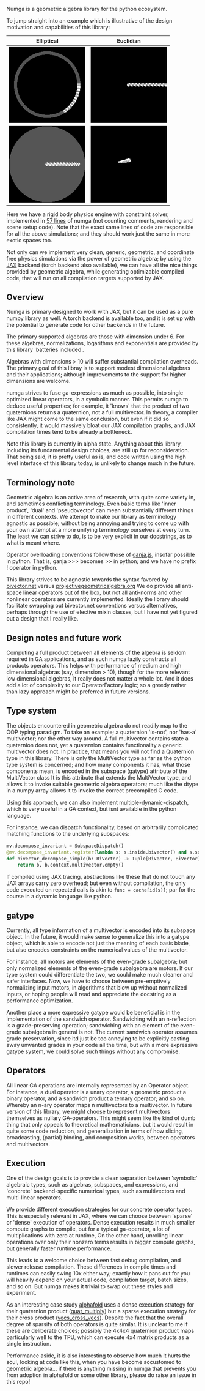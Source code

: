 Numga is a geometric algebra library for the python ecosystem.

To jump straight into an example which is illustrative of the design motivation and capabilities of this library:

|                                       Elliptical                                       |                                    Euclidian                                           |
:--------------------------------------------------------------------------------------:|:--------------------------------------------------------------------------------------:
 <img src="./numga/examples/physics/animation_200.gif" width="200" height="200"/> | <img src="./numga/examples/physics/animation_201.gif" width="200" height="200"/> 
 <img src="./numga/examples/physics/animation_300.gif" width="200" height="200"/> | <img src="./numga/examples/physics/animation_301.gif" width="200" height="200"/> 

Here we have a rigid body physics engine with constraint solver, implemented in [57 lines](./numga/examples/physics/core.py) of numga (not counting comments, rendering and scene setup code).
Note that the exact same lines of code are responsible for all the above simulations; and they should work just the same in more exotic spaces too.

Not only can we implement very clean, generic, geometric, and coordinate free physics simulations via the power of geometric algebra;
by using the [JAX](https://github.com/google/jax) backend (torch backend also available), we can have all the nice things provided by geometric algebra, while generating optimizable compiled code, that will run on all compilation targets supported by JAX.


Overview
--------
Numga is primary designed to work with JAX, but it can be used as a pure numpy library as well. 
A torch backend is available too, and it is set up with the potential to generate code for other backends in the future.

The primary supported algebras are those with dimension under 6.
For these algebras, normalizations, logarithms and exponentials are provided by this library 'batteries included'. 

Algebras with dimensions > 10 will suffer substantial compilation overheads. 
The primary goal of this libray is to support modest dimensional algebras and their applications; although improvements to the support for higher dimensions are welcome.

numga strives to fuse ga-expressions as much as possible, into single optimized linear operators, in a symbolic manner.
This permits numga to deduce useful properties; for example, it 'knows' that the product of two quaternions returns a quaternion, not a full multivector.
In theory, a compiler like JAX might come to the same conclusion, but even if it did so consistently,
it would massively bloat our JAX compilation graphs, and JAX compilation times tend to be already a bottleneck.

Note this library is currently in alpha state. Anything about this library, including its fundamental design choices, are still up for reconsideration. 
That being said, it is pretty useful as is, and code written using the high level interface of this library today, is unlikely to change much in the future.


Terminology note
----------------
Geometric algebra is an active area of research, with quite some variety in, and sometimes conflicting terminology. Even basic terms like 'inner product', 'dual' and 'pseudovector' can mean substantially different things in different contexts. 
We attempt to make our library as terminology agnostic as possible; without being annoying and trying to come up with your own attempt at a more unifying terminology ourselves at every turn.
The least we can strive to do, is to be very explicit in our docstrings, as to what is meant where.

Operator overloading conventions follow those of [ganja.js](https://github.com/enkimute/ganja.js), insofar possible in python. That is, ganja >>> becomes >> in python; and we have no prefix ! operator in python.

This library strives to be agnostic towards the syntax favored by [bivector.net](https://bivector.net/) versus [projectivegeometricalgebra.org](https://projectivegeometricalgebra.org/)
We do provide all anti-space linear operators out of the box, but not all anti-norms and other nonlinear operators are currently implemented. 
Ideally the library should facilitate swapping out bivector.net conventions versus alternatives, perhaps through the use of elective mixin classes, but I have not yet figured out a design that I really like.


Design notes and future work
----------------------------
Computing a full product between all elements of the algebra is seldom required in GA applications, and as such numga lazily constructs all products operators. 
This helps with performance of medium and high dimensional algebras (say, dimension > 10), though for the more relevant low dimensional algebras, it really does not matter a whole lot. 
And it does add a lot of complexity to our OperatorFactory logic; so a greedy rather than lazy approach might be preferred in future versions. 

Type system
-----------
The objects encountered in geometric algebra do not readily map to the OOP typing paradigm. To take an example; a quaternion 'is-not', nor 'has-a' multivector; nor the other way around. 
A full multivector contains state a quaternion does not, yet a quaternion contains functionality a generic multivector does not.
In practice, that means you will not find a Quaternion type in this library. 
There is only the MultiVector type as far as the python type system is concerned; and how many components it has, what those components mean, is encoded in the subspace (gatype) attribute of the MultiVector class
It is this attribute that extends the MultiVector type, and allows it to invoke suitable geometric algebra operators; much like the dtype in a numpy array allows it to invoke the correct precompiled C code.

Using this approach, we can also implement multiple-dynamic-dispatch, which is very useful in a GA context, but isnt available in the python language.

For instance, we can dispatch functionality, based on arbitrarily complicated matching functions to the underlying subspaces:
```python
mv.decompose_invariant = SubspaceDispatch()
@mv.decompose_invariant.register(lambda s: s.inside.bivector() and s.squared().inside.scalar())
def bivector_decompose_simple(b: BiVector) -> Tuple[BiVector, BiVector]:
    return b, b.context.multivector.empty()
```
If compiled using JAX tracing, abstractions like these that do not touch any JAX arrays carry zero overhead; but even without compilation, the only code executed on repeated calls is akin to ```func = cache[id(s)]```; par for the course in a dynamic language like python.

gatype
------
Currently, all type information of a multivector is encoded into its subspace object.
In the future, it would make sense to generalize this into a gatype object,
which is able to encode not just the meaning of each basis blade, but also encodes constraints on the numerical values of the multivector.

For instance, all motors are elements of the even-grade subalgebra; but only normalized elements of the even-grade subalgebra are motors.
If our type system could differentiate the two, we could make much cleaner and safer interfaces.
Now, we have to choose between pre-emptively normalizing input motors, in algorithms that blow up without normalized inputs,
or hoping people will read and appreciate the docstring as a performance optimization.

Another place a more expressive gatype would be beneficial is in the implementation of the sandwich operator.
Sandwiching with an n-reflection is a grade-preserving operation; sandwiching with an element of the even-grade subalgebra in general is not.
The current sandwich operator assumes grade preservation, since itd just be too annoying to be explicitly casting away unwanted grades in your code all the time,
but with a more expressive gatype system, we could solve such things without any compromise.

Operators
---------
All linear GA operations are internally represented by an Operator object. 
For instance, a dual operator is a unary operator, a geometric product a binary operator, and a sandwich product a ternary operator; and so on. 
Whereby an n-ary operator maps n multivectors to a multivector.
In future version of this library, we might choose to represent multivectors themselves as nullary GA-operators. 
This might seem like the kind of dumb thing that only appeals to theoretical mathematicians, but it would result in quite some code reduction, and generalization in terms of how slicing, broadcasting, (partial) binding, and composition works, between operators and multivectors.

Execution
---------
One of the design goals is to provide a clean separation between 'symbolic' algebraic types, such as algebras, subspaces, and expressions,
and 'concrete' backend-specific numerical types, such as multivectors and multi-linear operators.

We provide different execution strategies for our concrete operator types. 
This is especially relevant in JAX, where we can choose between 'sparse' or 'dense' execution of operators. 
Dense execution results in much smaller compute graphs to compile, but for a typical ga-operator, a lot of multiplications with zero at runtime, 
On the other hand, unrolling linear operations over only their nonzero terms results in bigger compute graphs, but generally faster runtime performance.

This leads to a welcome choice between fast debug compilation, and slower release compilation.
These differences in compile times and runtimes can easily swing 10x either way; exactly how it pans out for you will heavily depend on your actual code, compilation target, batch sizes, and so on.
But numga makes it trivial to swap out these styles and experiment.

As an interesting case study [alphafold](https://github.com/deepmind/alphafold) uses a dense execution strategy for their quaternion product
([quat_multiply](https://github.com/deepmind/alphafold/blob/5cb2f8c480aa8314c02a93c6fbfc3f48f0ce8af0/alphafold/model/quat_affine.py#L153))
but a sparse execution strategy for their cross product
([vecs_cross_vecs](https://github.com/deepmind/alphafold/blob/5cb2f8c480aa8314c02a93c6fbfc3f48f0ce8af0/alphafold/model/r3.py#L265)).
Despite the fact that the overall degree of sparsity of both operators is quite similar.
It is unclear to me if these are deliberate choices; possibly the 4x4x4 quaternion product maps particularly well to the TPU, which can execute 4x4 matrix products as a single instruction. 

Performance aside, it is also interesting to observe how much it hurts the soul, looking at code like this, when you have become accustomed to geometric algebra... if there is anything missing in numga that prevents you from adoption in alphafold or some other library, please do raise an issue in this repo!

